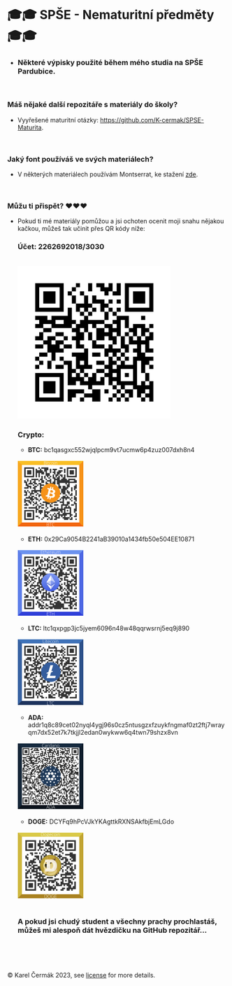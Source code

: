 # 🎓🎓 SPŠE - Nematuritní předměty 🎓🎓

- ### Některé výpisky použité během mého studia na SPŠE Pardubice. 

<br>

### Máš nějaké další repozitáře s materiály do školy?
- Vyyřešené maturitní otázky: https://github.com/K-cermak/SPSE-Maturita.

<br>

### Jaký font používáš ve svých materiálech?
- V některých materiálech používám Montserrat, ke stažení [zde](https://fonts.google.com/specimen/Montserrat).

<br>

### Můžu ti přispět? ❤️❤️❤️

- Pokud ti mé materiály pomůžou a jsi ochoten ocenit moji snahu nějakou kačkou, můžeš tak učinit přes QR kódy níže:
    ### Účet: 2262692018/3030
    <br>
    <img src="_images/Bank_QR.jpg" width="350" title="Bank QR">
    
    ### Crypto:
    - **BTC:** bc1qasgxc552wjqlpcm9vt7ucmw6p4zuz007dxh8n4  
    <br>
    <img src="_images/Bitcoin_QR.png" width="150" title="BTC">
    <br>
    <br>

    - **ETH:** 0x29Ca9054B2241aB39010a1434fb50e504EE10871
    <br>
    <img src="_images/Ethereum_QR.png" width="150" title="BTC">
    <br>
    <br>

    - **LTC:** ltc1qxpgp3jc5jyem6096n48w48qqrwsrnj5eq9j890
    <br>
    <img src="_images/Litecoin_QR.png" width="150" title="BTC">
    <br>
    <br>

    - **ADA:** addr1q8c89cet02nyql4ygj96s0cz5ntusgzxfzuykfngmaf0zt2ftj7wrayqm7dx52et7k7tkjjl2edan0wykww6q4twn79shzx8vn
    <br>
    <img src="_images/Cardano_QR.png" width="150" title="BTC">
    <br>
    <br>
    
    
    - **DOGE:** DCYFq9hPcVJkYKAgttkRXNSAkfbjEmLGdo
    <br>
    <img src="_images/Dogecoin_QR.png" width="150" title="BTC">
    <br>
    <br>

    ### A pokud jsi chudý student a všechny prachy prochlastáš, můžeš mi alespoň dát hvězdičku na GitHub repozitář…

<br><br><br><br>
© Karel Čermák 2023, see [license](LICENSE.md) for more details.